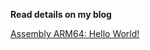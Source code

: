 **Read details on my blog**

[Assembly ARM64: Hello World!](https://m-lau.dev/blog/asm-arm-hello-world)
